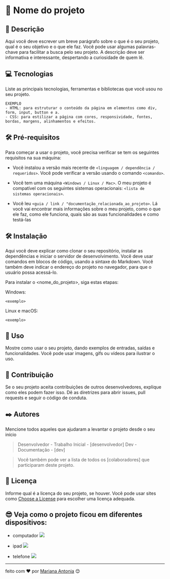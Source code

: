 <!-- Esse exemplo e um pouco mais elaborado para  quem quer mostra mais informações sobre seus projetos pessoais -->


# 🚀 Nome do projeto

## 📝 Descrição

   Aqui você deve escrever um breve parágrafo sobre o que é o seu projeto, qual é o seu objetivo e o que ele faz.
   Você pode usar algumas palavras-chave para facilitar a busca pelo seu projeto.
   A descrição deve ser informativa e interessante, despertando a curiosidade de quem lê.
  

## 💻 Tecnologias
 
Liste as principais tecnologias, ferramentas e bibliotecas que você usou no seu projeto.
  
    EXEMPLO 
    - HTML: para estruturar o conteúdo da página em elementos como div, form, input, button e a.
    - CSS: para estilizar a página com cores, responsividade, fontes, bordas, margens, alinhamentos e efeitos.

## 🛠 Pré-requisitos

Para começar a usar o projeto, você precisa verificar se tem os seguintes requisitos na sua máquina:

   - Você instalou a versão mais recente de `<linguagem / dependência / requeridos>`. Você pode verificar a versão usando o comando `<comando>`.

   <!-- exemplo da parte de comando para você colocar è
   - Você instalou a versão mais recente de `Python`. Você pode verificar a versão usando o comando `python --version`.
    -->

   - Você tem uma máquina `<Windows / Linux / Mac>`. O meu projeto é compatível com os seguintes sistemas operacionais: `<lista de sistemas operacionais>`.

   - Você leu `<guia / link / "documentação_relacionada_ao_projeto>`. Lá você vai encontrar mais informações sobre o meu projeto, como o que ele faz, como ele funciona, quais são as suas funcionalidades e como testá-las
   

## 🛠 Instalação
   Aqui você deve explicar como clonar o seu repositório, instalar as dependências e iniciar o servidor de desenvolvimento.
   Você deve usar comandos em blocos de código, usando a sintaxe do Markdown.
   Você também deve indicar o endereço do projeto no navegador, para que o usuário possa acessá-lo.

   Para instalar o <nome_do_projeto>, siga estas etapas:

   Windows:

   ```
   <exemplo>

   ```
   Linux e macOS:

   ```
   <exemplo>
   ```

## 🚀 Uso

Mostre como usar o seu projeto, dando exemplos de entradas, saídas e funcionalidades. Você pode usar imagens, gifs ou vídeos para ilustrar o uso.


## 🙌 Contribuição <!-- para o seu projeto -->
   Se o seu projeto aceita contribuições de outros desenvolvedores, explique como eles podem fazer isso. 
   Dê as diretrizes para abrir issues, pull requests e seguir o código de conduta.

   <!-- exemplo de como você pode fazer para explicar para as pessoas:
   Eu fico muito feliz se você quiser contribuir com o meu projeto. Se você tiver alguma ideia, sugestão ou correção, por favor, siga os passos abaixo:

   - Faça um fork deste repositório para o seu GitHub.
   - Crie um branch com um nome descritivo para a sua contribuição: `git checkout -b <nome_branch>`.
   - Faça as suas alterações no código e faça um commit com uma mensagem explicativa: `git commit -m '<mensagem_commit>'`
   - Faça um push para o seu branch: `git push origin <nome_do_projeto> / <nome_branch>`
   - Abra um pull request no GitHub e descreva o que você fez e por que.
   
    -->

## ✒️ Autores

   Mencione todos aqueles que ajudaram a levantar o projeto desde o seu início

   > Desenvolvedor - Trabalho Inicial - [desenvolvedor]
   > Dev - Documentação - [dev]

   > Você também pode ver a lista de todos os [colaboradores] que participaram deste projeto.

## 📄 Licença

Informe qual é a licença do seu projeto, se houver.
Você pode usar sites como [Choose a License](https://choosealicense.com/) para escolher uma licença adequada.



## 😎 Veja como o projeto ficou em diferentes dispositivos:

- computador 
![](https://placekitten.com/882/300)

- ipad
![](https://placekitten.com/500/400)

- telefone 
![](https://placekitten.com/342/400)

<!-- Susjestão: essa parte pode ficar la em cima -->

----

feito com ❤️ por [Mariana Antonia](https://github.com/mariana549) 😊